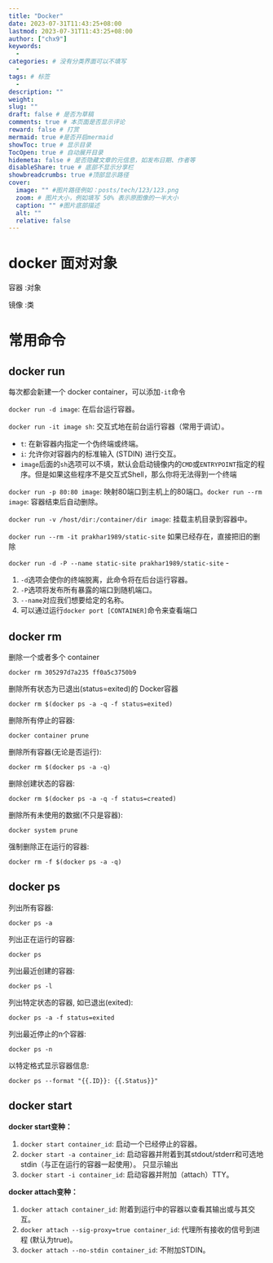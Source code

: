 ```yaml
---
title: "Docker"
date: 2023-07-31T11:43:25+08:00
lastmod: 2023-07-31T11:43:25+08:00
author: ["chx9"]
keywords:
  -
categories: # 没有分类界面可以不填写
  -
tags: # 标签
  -
description: ""
weight:
slug: ""
draft: false # 是否为草稿
comments: true # 本页面是否显示评论
reward: false # 打赏
mermaid: true #是否开启mermaid
showToc: true # 显示目录
TocOpen: true # 自动展开目录
hidemeta: false # 是否隐藏文章的元信息，如发布日期、作者等
disableShare: true # 底部不显示分享栏
showbreadcrumbs: true #顶部显示路径
cover:
  image: "" #图片路径例如：posts/tech/123/123.png
  zoom: # 图片大小，例如填写 50% 表示原图像的一半大小
  caption: "" #图片底部描述
  alt: ""
  relative: false
---
```


# docker 面对对象

容器 :对象

镜像 :类

# 常用命令

## docker run

每次都会新建一个 docker container，可以添加`-it`命令

`docker run -d image`: 在后台运行容器。

`docker run -it image sh`: 交互式地在前台运行容器（常用于调试）。

- `t`: 在新容器内指定一个伪终端或终端。
- `i`: 允许你对容器内的标准输入 (STDIN) 进行交互。
- `image`后面的`sh`选项可以不填，默认会启动镜像内的`CMD`或`ENTRYPOINT`指定的程序。但是如果这些程序不是交互式Shell，那么你将无法得到一个终端

`docker run -p 80:80 image`: 映射80端口到主机上的80端口。`docker run --rm image`: 容器结束后自动删除。

`docker run -v /host/dir:/container/dir image`: 挂载主机目录到容器中。

`docker run --rm -it prakhar1989/static-site` 如果已经存在，直接把旧的删除



`docker run -d -P --name static-site prakhar1989/static-site`  -

1. `-d`选项会使你的终端脱离，此命令将在后台运行容器。
2. `-P`选项将发布所有暴露的端口到随机端口。
3. `--name`对应我们想要给定的名称。
4. 可以通过运行`docker port [CONTAINER]`命令来查看端口

## docker rm

删除一个或者多个 container

`docker rm 305297d7a235 ff0a5c3750b9`

删除所有状态为已退出(status=exited)的 Docker容器

`docker rm $(docker ps -a -q -f status=exited)`

删除所有停止的容器: 

`docker container prune`

删除所有容器(无论是否运行):

 `docker rm $(docker ps -a -q)`

删除创建状态的容器: 

`docker rm $(docker ps -a -q -f status=created)`

删除所有未使用的数据(不只是容器):

 `docker system prune`

强制删除正在运行的容器: 

`docker rm -f $(docker ps -a -q)`

## docker ps
列出所有容器: 

`docker ps -a`

列出正在运行的容器: 

`docker ps`

列出最近创建的容器: 

`docker ps -l`

列出特定状态的容器, 如已退出(exited):

 `docker ps -a -f status=exited`

列出最近停止的n个容器:

 `docker ps -n`

以特定格式显示容器信息: 

`docker ps --format "{{.ID}}: {{.Status}}"`



## docker start 



**docker start变种：**

1. `docker start container_id`: 启动一个已经停止的容器。
2. `docker start -a container_id`: 启动容器并附着到其stdout/stderr和可选地stdin（与正在运行的容器一起使用）。 只显示输出
3. `docker start -i container_id`: 启动容器并附加（attach）TTY。 

**docker attach变种：**

1. `docker attach container_id`: 附着到运行中的容器以查看其输出或与其交互。
2. `docker attach --sig-proxy=true container_id`: 代理所有接收的信号到进程 (默认为true)。
3. `docker attach --no-stdin container_id`: 不附加STDIN。

